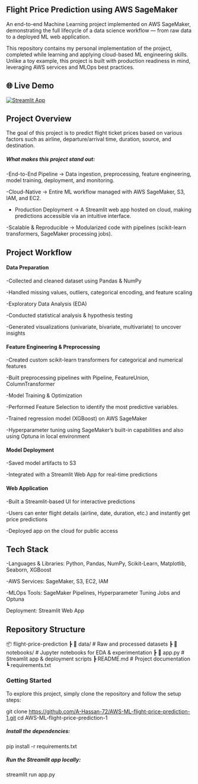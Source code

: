 ## Flight Price Prediction using AWS SageMaker

An end-to-end Machine Learning project implemented on AWS SageMaker, demonstrating the full lifecycle of a data science workflow — from raw data to a deployed ML web application.

This repository contains my personal implementation of the project, completed while learning and applying cloud-based ML engineering skills. Unlike a toy example, this project is built with production readiness in mind, leveraging AWS services and MLOps best practices.

## 🌐 Live Demo  

[![Streamlit App](https://img.shields.io/badge/Streamlit-Live%20App-brightgreen?logo=streamlit)](https://aws-ml-flight-price-prediction-1-dj28ywh5gopajxzkdybgapp.streamlit.app/)


## Project Overview

The goal of this project is to predict flight ticket prices based on various factors such as airline, departure/arrival time, duration, source, and destination.

##### What makes this project stand out:

-End-to-End Pipeline → Data ingestion, preprocessing, feature engineering, model training, deployment, and monitoring.

-Cloud-Native → Entire ML workflow managed with AWS SageMaker, S3, IAM, and EC2.

- Production Deployment → A Streamlit web app hosted on cloud, making predictions accessible via an intuitive interface.

-Scalable & Reproducible → Modularized code with pipelines (scikit-learn transformers, SageMaker processing jobs).

## Project Workflow

#### Data Preparation

-Collected and cleaned dataset using Pandas & NumPy

-Handled missing values, outliers, categorical encoding, and feature scaling

-Exploratory Data Analysis (EDA)

-Conducted statistical analysis & hypothesis testing

-Generated visualizations (univariate, bivariate, multivariate) to uncover insights

#### Feature Engineering & Preprocessing

-Created custom scikit-learn transformers for categorical and numerical features

-Built preprocessing pipelines with Pipeline, FeatureUnion, ColumnTransformer

-Model Training & Optimization

-Performed Feature Selection to identify the most predictive variables.

-Trained  regression model (XGBoost) on AWS SageMaker

-Hyperparameter tuning using SageMaker’s built-in capabilities and also using Optuna in local environment

#### Model Deployment

-Saved model artifacts to S3

-Integrated with a Streamlit Web App for real-time predictions

#### Web Application

-Built a Streamlit-based UI for interactive predictions

-Users can enter flight details (airline, date, duration, etc.) and instantly get price predictions

-Deployed app on the cloud for public access

## Tech Stack

-Languages & Libraries: Python, Pandas, NumPy, Scikit-Learn, Matplotlib, Seaborn, XGBoost

-AWS Services: SageMaker, S3, EC2, IAM

-MLOps Tools: SageMaker Pipelines, Hyperparameter Tuning Jobs and Optuna

Deployment: Streamlit Web App

## Repository Structure

📦 flight-price-prediction
 ┣ 📂 data/                 # Raw and processed datasets
 ┣ 📂 notebooks/            # Jupyter notebooks for EDA & experimentation
 ┣ 📂 app.py                # Streamlit app & deployment scripts
 ┣ README.md                # Project documentation
 ┗ requirements.txt

### Getting Started

To explore this project, simply clone the repository and follow the setup steps:

git clone https://github.com/A-Hassan-72/AWS-ML-flight-price-prediction-1.git
cd AWS-ML-flight-price-prediction-1


##### Install the dependencies:

pip install -r requirements.txt


##### Run the Streamlit app locally:

streamlit run app.py